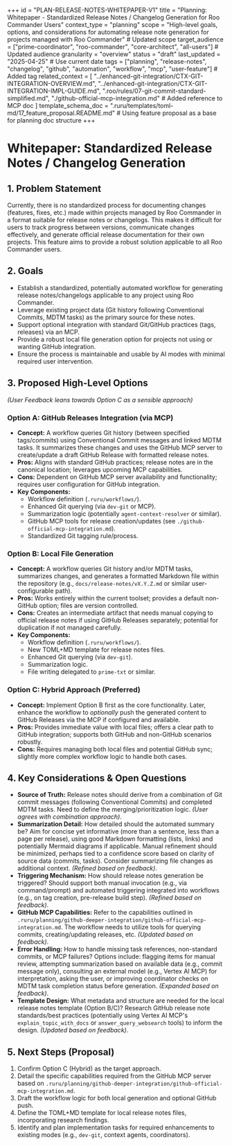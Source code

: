 +++
id = "PLAN-RELEASE-NOTES-WHITEPAPER-V1"
title = "Planning: Whitepaper - Standardized Release Notes / Changelog Generation for Roo Commander Users"
context_type = "planning"
scope = "High-level goals, options, and considerations for automating release note generation for projects managed with Roo Commander" # Updated scope
target_audience = ["prime-coordinator", "roo-commander", "core-architect", "all-users"] # Updated audience
granularity = "overview"
status = "draft"
last_updated = "2025-04-25" # Use current date
tags = ["planning", "release-notes", "changelog", "github", "automation", "workflow", "mcp", "user-feature"] # Added tag
related_context = [
    "../enhanced-git-integration/CTX-GIT-INTEGRATION-OVERVIEW.md",
    "../enhanced-git-integration/CTX-GIT-INTEGRATION-IMPL-GUIDE.md",
    ".roo/rules/07-git-commit-standard-simplified.md",
    "./github-official-mcp-integration.md" # Added reference to MCP doc
    ]
template_schema_doc = ".ruru/templates/toml-md/17_feature_proposal.README.md" # Using feature proposal as a base for planning doc structure
+++

# Whitepaper: Standardized Release Notes / Changelog Generation

## 1. Problem Statement

Currently, there is no standardized process for documenting changes (features, fixes, etc.) made within projects managed by Roo Commander in a format suitable for release notes or changelogs. This makes it difficult for users to track progress between versions, communicate changes effectively, and generate official release documentation for their own projects. This feature aims to provide a robust solution applicable to all Roo Commander users.

## 2. Goals

*   Establish a standardized, potentially automated workflow for generating release notes/changelogs applicable to any project using Roo Commander.
*   Leverage existing project data (Git history following Conventional Commits, MDTM tasks) as the primary source for these notes.
*   Support optional integration with standard Git/GitHub practices (tags, releases) via an MCP.
*   Provide a robust local file generation option for projects not using or wanting GitHub integration.
*   Ensure the process is maintainable and usable by AI modes with minimal required user intervention.

## 3. Proposed High-Level Options

*(User Feedback leans towards Option C as a sensible approach)*

### Option A: GitHub Releases Integration (via MCP)

*   **Concept:** A workflow queries Git history (between specified tags/commits) using Conventional Commit messages and linked MDTM tasks. It summarizes these changes and uses the GitHub MCP server to create/update a draft GitHub Release with formatted release notes.
*   **Pros:** Aligns with standard GitHub practices; release notes are in the canonical location; leverages upcoming MCP capabilities.
*   **Cons:** Dependent on GitHub MCP server availability and functionality; requires user configuration for GitHub integration.
*   **Key Components:**
    *   Workflow definition (`.ruru/workflows/`).
    *   Enhanced Git querying (via `dev-git` or MCP).
    *   Summarization logic (potentially `agent-context-resolver` or similar).
    *   GitHub MCP tools for release creation/updates (see `./github-official-mcp-integration.md`).
    *   Standardized Git tagging rule/process.

### Option B: Local File Generation

*   **Concept:** A workflow queries Git history and/or MDTM tasks, summarizes changes, and generates a formatted Markdown file within the repository (e.g., `docs/release-notes/vX.Y.Z.md` or similar user-configurable path).
*   **Pros:** Works entirely within the current toolset; provides a default non-GitHub option; files are version controlled.
*   **Cons:** Creates an intermediate artifact that needs manual copying to official release notes if using GitHub Releases separately; potential for duplication if not managed carefully.
*   **Key Components:**
    *   Workflow definition (`.ruru/workflows/`).
    *   New TOML+MD template for release notes files.
    *   Enhanced Git querying (via `dev-git`).
    *   Summarization logic.
    *   File writing delegated to `prime-txt` or similar.

### Option C: Hybrid Approach (Preferred)

*   **Concept:** Implement Option B first as the core functionality. Later, enhance the workflow to *optionally* push the generated content to GitHub Releases via the MCP if configured and available.
*   **Pros:** Provides immediate value with local files; offers a clear path to GitHub integration; supports both GitHub and non-GitHub scenarios robustly.
*   **Cons:** Requires managing both local files and potential GitHub sync; slightly more complex workflow logic to handle both cases.

## 4. Key Considerations & Open Questions

*   **Source of Truth:** Release notes should derive from a combination of Git commit messages (following Conventional Commits) and completed MDTM tasks. Need to define the merging/prioritization logic. *(User agrees with combination approach)*.
*   **Summarization Detail:** How detailed should the automated summary be? Aim for concise yet informative (more than a sentence, less than a page per release), using good Markdown formatting (lists, links) and potentially Mermaid diagrams if applicable. Manual refinement should be minimized, perhaps tied to a confidence score based on clarity of source data (commits, tasks). Consider summarizing file changes as additional context. *(Refined based on feedback)*.
*   **Triggering Mechanism:** How should release notes generation be triggered? Should support both manual invocation (e.g., via command/prompt) and automated triggering integrated into workflows (e.g., on tag creation, pre-release build step). *(Refined based on feedback)*.
*   **GitHub MCP Capabilities:** Refer to the capabilities outlined in `.ruru/planning/github-deeper-integration/github-official-mcp-integration.md`. The workflow needs to utilize tools for querying commits, creating/updating releases, etc. *(Updated based on feedback)*.
*   **Error Handling:** How to handle missing task references, non-standard commits, or MCP failures? Options include: flagging items for manual review, attempting summarization based on available data (e.g., commit message only), consulting an external model (e.g., Vertex AI MCP) for interpretation, asking the user, or improving coordinator checks on MDTM task completion status before generation. *(Expanded based on feedback)*.
*   **Template Design:** What metadata and structure are needed for the local release notes template (Option B/C)? Research GitHub release note standards/best practices (potentially using Vertex AI MCP's `explain_topic_with_docs` or `answer_query_websearch` tools) to inform the design. *(Updated based on feedback)*.

## 5. Next Steps (Proposal)

1.  Confirm Option C (Hybrid) as the target approach.
2.  Detail the specific capabilities required from the GitHub MCP server based on `.ruru/planning/github-deeper-integration/github-official-mcp-integration.md`.
3.  Draft the workflow logic for both local generation and optional GitHub push.
4.  Define the TOML+MD template for local release notes files, incorporating research findings.
5.  Identify and plan implementation tasks for required enhancements to existing modes (e.g., `dev-git`, context agents, coordinators).